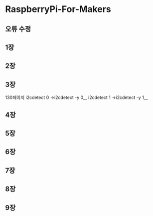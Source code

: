 # RaspberryPi-For-Makers

오류 수정
----------------------------------

1장
----------------------------------
2장
----------------------------------
3장
----------------------------------
130페이지 
i2cdetect 0 ->i2cdetect -y 0__
i2cdetect 1 ->i2cdetect -y 1__

4장
----------------------------------
5장
----------------------------------
6장
----------------------------------
7장
----------------------------------
8장
----------------------------------
9장
----------------------------------
